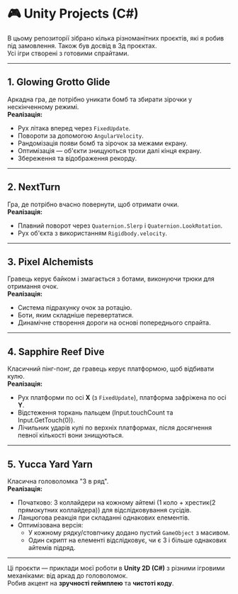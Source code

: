 # 🎮 Unity Projects (C#)

В цьому репозиторії зібрано кілька різноманітних проєктів, які я робив під замовлення. Також був досвід в 3д проєктах.  
Усі ігри створені з готовими спрайтами.

---

## 1. Glowing Grotto Glide
Аркадна гра, де потрібно уникати бомб та збирати зірочки у нескінченному режимі.  
**Реалізація:**
- Рух літака вперед через `FixedUpdate`.  
- Повороти за допомогою `AngularVelocity`.  
- Рандомізація появи бомб та зірочок за межами екрану.  
- Оптимізація — об'єкти знищуються трохи далі кінця екрану.  
- Збереження та відображення рекорду.  

---

## 2. NextTurn
Гра, де потрібно вчасно повернути, щоб отримати очки.  
**Реалізація:**
- Плавний поворот через `Quaternion.Slerp` і `Quaternion.LookRotation`.  
- Рух об'єкта з використанням `Rigidbody.velocity`.  

---

## 3. Pixel Alchemists
Гравець керує байком і змагається з ботами, виконуючи трюки для отримання очок.  
**Реалізація:**
- Система підрахунку очок за ротацію.  
- Боти, яким складніше перевертатися.  
- Динамічне створення дороги на основі попереднього спрайта.  

---

## 4. Sapphire Reef Dive
Класичний пінг-понг, де гравець керує платформою, щоб відбивати кулю.  
**Реалізація:**
- Рух платформи по осі **X** (з `FixedUpdate`), платформа зафріжена по осі **Y**.  
- Відстеження торкань пальцем (Input.touchCount та Input.GetTouch(0)).  
- Лічильник ударів кулі по верхніх платформах, після досягнення певної кількості вони знищуються.  

---

## 5. Yucca Yard Yarn
Класична головоломка "3 в ряд".  
**Реалізація:**
- Початково: 3 коллайдери на кожному айтемі (1 коло + хрестик(2 прямокутних коллайдера)) для відслідковування сусідів.  
- Ланцюгова реакція при складанні однакових елементів.  
- Оптимізована версія:  
  - У кожному рядку/стовпчику додано пустий `GameObject` з масивом.  
  - Один скрипт на елементі відслідковує, чи є 3 і більше однакових айтемів підряд.  

---

Ці проєкти — приклади моєї роботи в **Unity 2D (C#)** з різними ігровими механіками: від аркад до головоломок.  
Робив акцент на **зручності геймплею** та **чистоті коду**.
